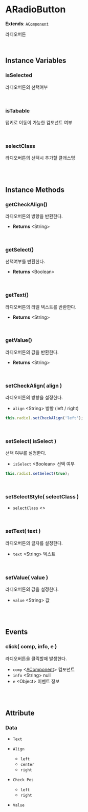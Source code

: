 # ARadioButton
**Extends**: [`AComponent`](AComponent.html#AComponent)

라디오버튼

<br/>

## Instance Variables

### isSelected <Boolean>

라디오버튼의 선택여부

<br/>

### isTabable <Boolean>

탭키로 이동이 가능한 컴포넌트 여부

<br/>

### selectClass <String>

라디오버튼의 선택시 추가할 클래스명

<br/>
<br/>

## Instance Methods

### getCheckAlign()

라디오버튼의 방향을 반환한다.

- **Returns** \<String>

<br/>

### getSelect()

선택여부를 반환한다.

- **Returns** \<Boolean>

<br/>

### getText()

라디오버튼의 라벨 텍스트를 반환한다.

- **Returns** \<String>

<br/>

### getValue()

라디오버튼의 값을 반환한다.

* **Returns** \<String>

<br/>

### setCheckAlign( align )

라디오버튼의 방향을 설정한다.

- `align` \<String> 방향 (left / right)

```js
this.radio1.setCheckAlign('left');
```

<br/>

### setSelect( isSelect )

선택 여부를 설정한다.

- `isSelect` \<Boolean> 선택 여부

```js
this.radio1.setSelect(true);
```

<br/>

### setSelectStyle( selectClass )

- `selectClass` \<>

<br/>

### setText( text )

라디오버튼의 글자를 설정한다.

- `text` \<String> 텍스트

<br/>

### setValue( value )

라디오버튼의 값을 설정한다.

- `value` \<String> 값

<br/>
<br/>

## Events

### click( comp, info, e )

라디오버튼을 클릭할때 발생한다.

- `comp` \<[AComponent](AComponent.html#AComponent)> 컴포넌트
- `info` \<String> null
- `e` \<Object> 이벤트 정보

<br/>
<br/>

## Attribute

### Data

- `Text`
- `Align`
    - `left`
    - `center`
    - `right`
    
- `Check Pos`
    - `left`
    - `right`
    
- `Value` 
<br/>
